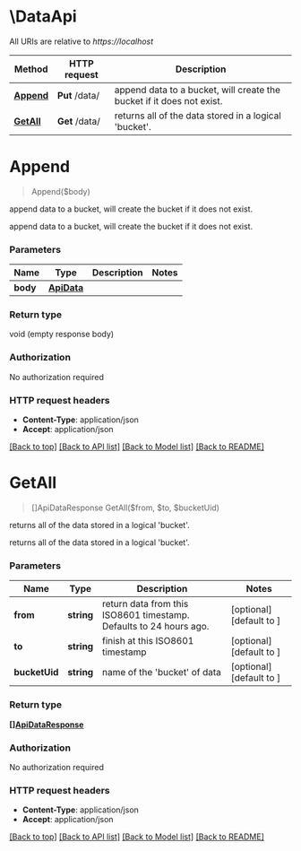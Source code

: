 # \DataApi

All URIs are relative to *https://localhost*

Method | HTTP request | Description
------------- | ------------- | -------------
[**Append**](DataApi.md#Append) | **Put** /data/ | append data to a bucket, will create the bucket if it does not exist.
[**GetAll**](DataApi.md#GetAll) | **Get** /data/ | returns all of the data stored in a logical &#39;bucket&#39;.


# **Append**
> Append($body)

append data to a bucket, will create the bucket if it does not exist.

append data to a bucket, will create the bucket if it does not exist.


### Parameters

Name | Type | Description  | Notes
------------- | ------------- | ------------- | -------------
 **body** | [**ApiData**](ApiData.md)|  | 

### Return type

void (empty response body)

### Authorization

No authorization required

### HTTP request headers

 - **Content-Type**: application/json
 - **Accept**: application/json

[[Back to top]](#) [[Back to API list]](../README.md#documentation-for-api-endpoints) [[Back to Model list]](../README.md#documentation-for-models) [[Back to README]](../README.md)

# **GetAll**
> []ApiDataResponse GetAll($from, $to, $bucketUid)

returns all of the data stored in a logical 'bucket'.

returns all of the data stored in a logical 'bucket'.


### Parameters

Name | Type | Description  | Notes
------------- | ------------- | ------------- | -------------
 **from** | **string**| return data from this ISO8601 timestamp. Defaults to 24 hours ago. | [optional] [default to ]
 **to** | **string**| finish at this ISO8601 timestamp  | [optional] [default to ]
 **bucketUid** | **string**| name of the &#39;bucket&#39; of data | [optional] [default to ]

### Return type

[**[]ApiDataResponse**](api.DataResponse.md)

### Authorization

No authorization required

### HTTP request headers

 - **Content-Type**: application/json
 - **Accept**: application/json

[[Back to top]](#) [[Back to API list]](../README.md#documentation-for-api-endpoints) [[Back to Model list]](../README.md#documentation-for-models) [[Back to README]](../README.md)


